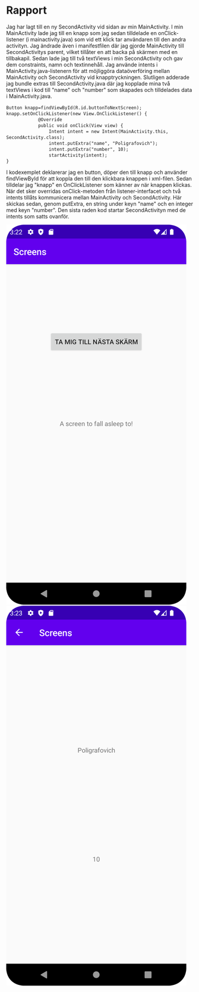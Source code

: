 
# Rapport
Jag har lagt till en ny SecondActivity vid sidan av min MainActivity. I min MainActivity lade jag till en knapp som jag sedan tilldelade en onClick-listener (i mainactivity.java) som vid ett klick tar användaren till den andra activityn. Jag ändrade även i manifestfilen där jag gjorde MainActivity till SecondActivitys parent, vilket tillåter en att backa på skärmen med en tillbakapil. Sedan lade jag till två textViews i min SecondActivity och gav dem constraints, namn och textinnehåll. Jag använde intents i MainActivity.java-listenern för att möjliggöra dataöverföring mellan MainActivity och SecondActivity vid knapptryckningen. Slutligen adderade jag bundle extras till SecondActivity.java där jag kopplade mina två textViews i kod till "name" och "number" som skapades och tilldelades data i MainActivity.java.

```
Button knapp=findViewById(R.id.buttonToNextScreen);
knapp.setOnClickListener(new View.OnClickListener() {
            @Override
            public void onClick(View view) {
                Intent intent = new Intent(MainActivity.this, SecondActivity.class);
                intent.putExtra("name", "Poligrafovich");
                intent.putExtra("number", 10);
                startActivity(intent);
}
```
I kodexemplet deklarerar jag en button, döper den till knapp och använder findViewById för att koppla den till den klickbara knappen i xml-filen. Sedan tilldelar jag "knapp" en OnClickListener som känner av när knappen klickas. När det sker overridas onClick-metoden från listener-interfacet och två intents tillåts kommunicera mellan MainActivity och SecondActivity. Här skickas sedan, genom putExtra, en string under keyn "name" och en integer med keyn "number". Den sista raden kod startar SecondActivityn med de intents som satts ovanför.


![](Screen1.png)
![](Screen2.png)

